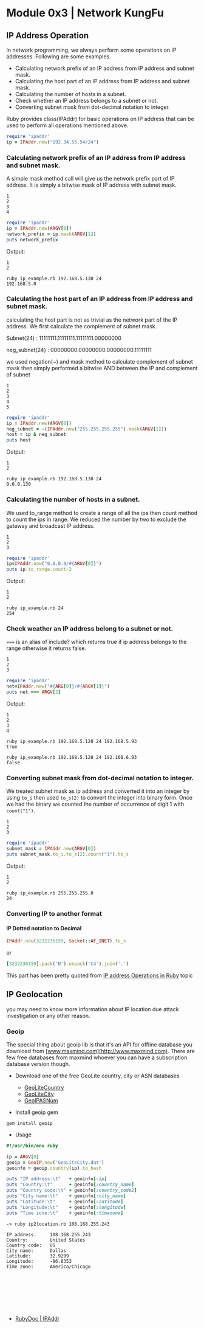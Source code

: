 # Module 0x3 | Network KungFu


## IP Address Operation
In network programming, we always perform some operations on IP addresses. Following are some examples.

- Calculating network prefix of an IP address from IP address and subnet mask.
- Calculating the host part of an IP address from IP address and subnet mask.
- Calculating the number of hosts in a subnet.
- Check whether an IP address belongs to a subnet or not.
- Converting subnet mask from dot-decimal notation to integer.

Ruby provides class(IPAddr) for basic operations on IP address that can be used to perform all operations mentioned above.

```ruby
require 'ipaddr'
ip = IPAddr.new("192.34.56.54/24")
```


### Calculating network prefix of an IP address from IP address and subnet mask.
A simple mask method call will give us the network prefix part of IP address. It is simply a bitwise mask of IP address with subnet mask.
```
1
2
3
4
```

```ruby
require 'ipaddr'
ip = IPAddr.new(ARGV[0])
network_prefix = ip.mask(ARGV[1])
puts network_prefix
```

Output:
```
1
2
```

```
ruby ip_example.rb 192.168.5.130 24
192.168.5.0
```

### Calculating the host part of an IP address from IP address and subnet mask.

calculating the host part is not as trivial as the network part of the IP address. We first calculate the complement of subnet mask.

Subnet(24) : 11111111.11111111.11111111.00000000

neg_subnet(24) : 00000000.00000000.00000000.11111111

we used negation(~) and mask method to calculate complement of subnet mask then simply performed a bitwise AND between the IP and complement of subnet
```
1
2
3
4
5
```

```ruby
require 'ipaddr'
ip = IPAddr.new(ARGV[0])
neg_subnet = ~(IPAddr.new("255.255.255.255").mask(ARGV[1]))
host = ip & neg_subnet
puts host
```

Output:
```
1
2
```

```
ruby ip_example.rb 192.168.5.130 24
0.0.0.130
```

### Calculating the number of hosts in a subnet.

We used to_range method to create a range of all the ips then count method to count the ips in range. We reduced the number by two to exclude the gateway and broadcast IP address.
```
1
2
3
```

```ruby
require 'ipaddr'
ip=IPAddr.new("0.0.0.0/#{ARGV[0]}")
puts ip.to_range.count-2
```

Output:
```
1
2
```

```
ruby ip_example.rb 24
254
```

### Check weather an IP address belong to a subnet or not.

`===` is an alias of include? which returns true if ip address belongs to the range otherwise it returns false.
```
1
2
3
```

```ruby
require 'ipaddr'
net=IPAddr.new("#{ARG[0]}/#{ARGV[1]}")
puts net === ARGV[2]
```

Output:
```
1
2
3
4
```

```
ruby ip_example.rb 192.168.5.128 24 192.168.5.93
true
```

```
ruby ip_example.rb 192.168.5.128 24 192.168.6.93
false
```

### Converting subnet mask from dot-decimal notation to integer.

We treated subnet mask as ip address and converted it into an integer by using `to_i` then used `to_s(2)` to convert the integer into binary form. Once we had the binary we counted the number of occurrence of digit 1 with `count("1")`.
```
1
2
3
```

```ruby
require 'ipaddr'
subnet_mask = IPAddr.new(ARGV[0])
puts subnet_mask.to_i.to_s(2).count("1").to_s
```

Output:
```
1
2
```

```
ruby ip_example.rb 255.255.255.0
24
```


### Converting IP to another format 

#### IP Dotted notation to Decimal

```ruby
IPAddr.new(3232236159, Socket::AF_INET).to_s
```

or


```ruby
[3232236159].pack('N').unpack('C4').join('.')
```


This part has been pretty quoted from [IP address Operations in Ruby][1] topic


## IP Geolocation
you may need to know more information about IP location due attack investigation or any other reason. 

### Geoip
The special thing about geoip lib is that it's an API for offline database you download from [www.maxmind.com](http://www.maxmind.com). There are few free databases from maxmind whoever you can have a subscription database version though. 

- Download one of the free GeoLite country, city or ASN databases
    - [GeoLiteCountry](geolite.maxmind.com/download/geoip/database/GeoLiteCountry/GeoIP.dat.gz)
    - [GeoLiteCity](geolite.maxmind.com/download/geoip/database/GeoLiteCity.dat.gz)
    - [GeoIPASNum](geolite.maxmind.com/download/geoip/database/asnum/GeoIPASNum.dat.gz)


- Install geoip gem
```
gem install geoip
```

- Usage

```ruby
#!/usr/bin/env ruby

ip = ARGV[0]
geoip = GeoIP.new('GeoLiteCity.dat')
geoinfo = geoip.country(ip).to_hash

puts "IP address:\t"   + geoinfo[:ip]
puts "Country:\t"      + geoinfo[:country_name]
puts "Country code:\t" + geoinfo[:country_code2]
puts "City name:\t"    + geoinfo[:city_name]
puts "Latitude:\t"     + geoinfo[:latitude]
puts "Longitude:\t"    + geoinfo[:longitude]
puts "Time zone:\t"    + geoinfo[:timezone]
```

```
-> ruby ip2location.rb 108.168.255.243

IP address:     108.168.255.243
Country:        United States
Country code:   US
City name:      Dallas
Latitude:       32.9299
Longitude:      -96.8353
Time zone:      America/Chicago
```



<br><br><br>
---
[1]: http://www.brownfort.com/2014/09/ip-operations-ruby/

- [RubyDoc | IPAddr](http://ruby-doc.org/stdlib-1.9.3/libdoc/ipaddr/rdoc/IPAddr.html)